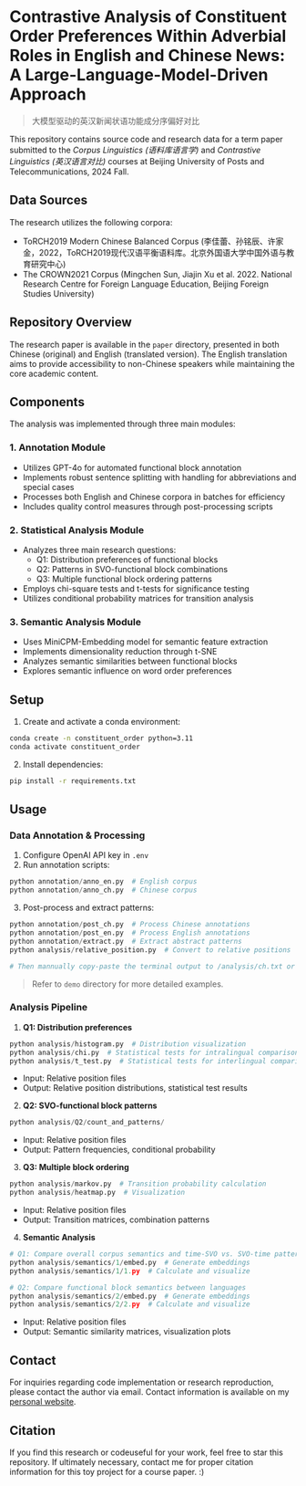 # Contrastive Analysis of Constituent Order Preferences Within Adverbial Roles in English and Chinese News: A Large-Language-Model-Driven Approach

> 大模型驱动的英汉新闻状语功能成分序偏好对比

This repository contains source code and research data for a term paper submitted to the _Corpus Linguistics (语料库语言学)_ and _Contrastive Linguistics (英汉语言对比)_ courses at Beijing University of Posts and Telecommunications, 2024 Fall.

## Data Sources

The research utilizes the following corpora:

- ToRCH2019 Modern Chinese Balanced Corpus (李佳蕾、孙铭辰、许家金，2022，ToRCH2019现代汉语平衡语料库。北京外国语大学中国外语与教育研究中心)
- The CROWN2021 Corpus (Mingchen Sun, Jiajin Xu et al. 2022. National Research Centre for Foreign Language Education, Beijing Foreign Studies University)

## Repository Overview

The research paper is available in the `paper` directory, presented in both Chinese (original) and English (translated version). The English translation aims to provide accessibility to non-Chinese speakers while maintaining the core academic content.

## Components

The analysis was implemented through three main modules:

### 1. Annotation Module
- Utilizes GPT-4o for automated functional block annotation
- Implements robust sentence splitting with handling for abbreviations and special cases
- Processes both English and Chinese corpora in batches for efficiency
- Includes quality control measures through post-processing scripts

### 2. Statistical Analysis Module
- Analyzes three main research questions:
  - Q1: Distribution preferences of functional blocks
  - Q2: Patterns in SVO-functional block combinations
  - Q3: Multiple functional block ordering patterns
- Employs chi-square tests and t-tests for significance testing
- Utilizes conditional probability matrices for transition analysis

### 3. Semantic Analysis Module
- Uses MiniCPM-Embedding model for semantic feature extraction
- Implements dimensionality reduction through t-SNE
- Analyzes semantic similarities between functional blocks
- Explores semantic influence on word order preferences

## Setup

1. Create and activate a conda environment:
```bash
conda create -n constituent_order python=3.11
conda activate constituent_order
```

2. Install dependencies:
```bash
pip install -r requirements.txt
```


## Usage

### Data Annotation & Processing
1. Configure OpenAI API key in `.env`
2. Run annotation scripts:
```python
python annotation/anno_en.py  # English corpus
python annotation/anno_ch.py  # Chinese corpus
```
3. Post-process and extract patterns:
```python
python annotation/post_ch.py  # Process Chinese annotations
python annotation/post_en.py  # Process English annotations
python annotation/extract.py  # Extract abstract patterns
python analysis/relative_position.py  # Convert to relative positions

# Then mannually copy-paste the terminal output to /analysis/ch.txt or en.txt (hereafter referred to as relative position files)
```

> Refer to `demo` directory for more detailed examples.

### Analysis Pipeline
1. **Q1: Distribution preferences**
```python
python analysis/histogram.py  # Distribution visualization
python analysis/chi.py  # Statistical tests for intralingual comparison
python analysis/t_test.py  # Statistical tests for interlingual comparison
```
- Input: Relative position files
- Output: Relative position distributions, statistical test results

2. **Q2: SVO-functional block patterns**
```python
python analysis/Q2/count_and_patterns/
```
- Input: Relative position files
- Output: Pattern frequencies, conditional probability

3. **Q3: Multiple block ordering**
```python
python analysis/markov.py  # Transition probability calculation
python analysis/heatmap.py  # Visualization
```
- Input: Relative position files
- Output: Transition matrices, combination patterns

4. **Semantic Analysis**
```python
# Q1: Compare overall corpus semantics and time-SVO vs. SVO-time patterns
python analysis/semantics/1/embed.py  # Generate embeddings
python analysis/semantics/1/1.py  # Calculate and visualize

# Q2: Compare functional block semantics between languages
python analysis/semantics/2/embed.py  # Generate embeddings
python analysis/semantics/2/2.py  # Calculate and visualize
```
- Input: Relative position files
- Output: Semantic similarity matrices, visualization plots


## Contact

For inquiries regarding code implementation or research reproduction, please contact the author via email. Contact information is available on my [personal website](https://rexera.github.io/about/).

## Citation

If you find this research or codeuseful for your work, feel free to star this repository. If ultimately necessary, contact me for proper citation information for this toy project for a course paper. :)
